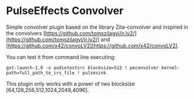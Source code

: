 # PulseEffects Convolver

Simple convolver plugin based on the library Zita-convolver and inspired in
the convolvers [https://github.com/tomszilagyi/ir.lv2/](https://github.com/tomszilagyi/ir.lv2/)
and [https://github.com/x42/convoLV2](https://github.com/x42/convoLV2).

You can test it from command line executing:

`gst-launch-1.0 -v audiotestsrc blocksize=512 ! peconvolver kernel-path=full_path_to_irs_file ! pulsesink`

This plugin only works with a power of two blocksize [64,128,256,512,1024,2048,4096]. 
